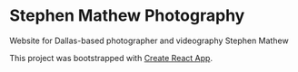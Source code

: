 # Stephen Mathew Photography

Website for Dallas-based photographer and videography Stephen Mathew

This project was bootstrapped with [Create React App](https://github.com/facebookincubator/create-react-app).
